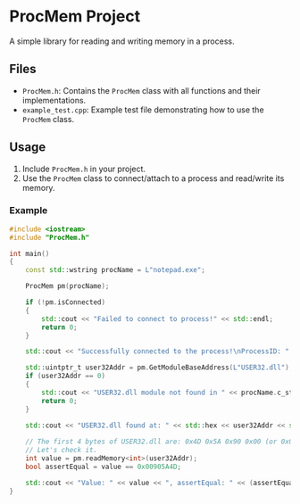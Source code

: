 # ProcMem Project

A simple library for reading and writing memory in a process.

## Files

- `ProcMem.h`: Contains the `ProcMem` class with all functions and their implementations.
- `example_test.cpp`: Example test file demonstrating how to use the `ProcMem` class.

## Usage

1. Include `ProcMem.h` in your project.
2. Use the `ProcMem` class to connect/attach to a process and read/write its memory.

### Example

```cpp
#include <iostream>
#include "ProcMem.h"

int main()
{
    const std::wstring procName = L"notepad.exe";

    ProcMem pm(procName);

    if (!pm.isConnected)
    {
        std::cout << "Failed to connect to process!" << std::endl;
        return 0;
    }

    std::cout << "Successfully connected to the process!\nProcessID: " << std::hex << pm.ProcessID << std::endl;

    std::uintptr_t user32Addr = pm.GetModuleBaseAddress(L"USER32.dll");
    if (user32Addr == 0)
    {
        std::cout << "USER32.dll module not found in " << procName.c_str();
        return 0;
    }

    std::cout << "USER32.dll found at: " << std::hex << user32Addr << std::endl;
	
    // The first 4 bytes of USER32.dll are: 0x4D 0x5A 0x90 0x00 (or 0x00905A4D in 4-byte hex)
    // Let's check it.
    int value = pm.readMemory<int>(user32Addr);
    bool assertEqual = value == 0x00905A4D;

    std::cout << "Value: " << value << ", assertEqual: " << (assertEqual ? "true" : "false") << std::endl;
}
